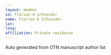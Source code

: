 ```yaml
---
layout: member
id: florian-d-schneider
name: Florian D Schneider
lat: 
long: 
affiliation: Private residence
---
```


Auto generated from OTN manuscript author list
